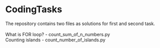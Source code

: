 # CodingTasks

<p>The repository contains two files as solutions for first and second task.
<br>
<br>What is FOR loop? - count_sum_of_n_numbers.py
<br>Counting islands - count_number_of_islands.py</p>
